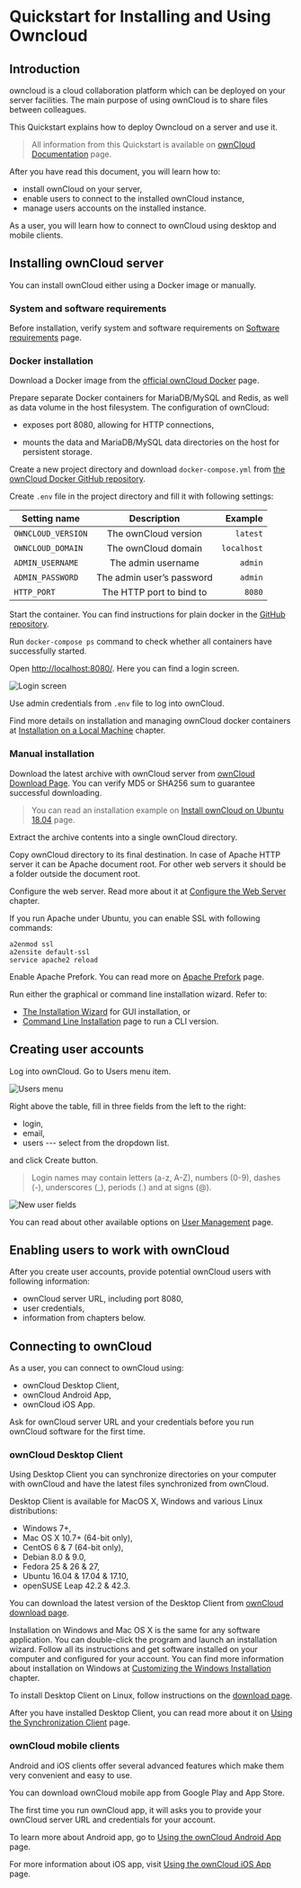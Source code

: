 # Quickstart for Installing and Using Owncloud

## Introduction

owncloud is a cloud collaboration platform which can be deployed on your server facilities. The main purpose of using ownCloud is to share files between colleagues.

This Quickstart explains how to deploy Owncloud on a server and use it.

> All information from this Quickstart is available on [ownCloud Documentation](https://doc.owncloud.com/) page.

After you have read this document, you will learn how to:

- install ownCloud on your server,
- enable users to connect to the installed ownCloud instance,
- manage users accounts on the installed instance.

As a user, you will learn how to connect to ownCloud using desktop and mobile clients.

## Installing ownCloud server

You can install ownCloud either using a Docker image or manually.

### System and software requirements

Before installation, verify system and software requirements on [Software requirements](https://doc.owncloud.org/server/10.0/admin_manual/installation/system_requirements.html) page.

### Docker installation

Download a Docker image from the [official ownCloud Docker](https://hub.docker.com/r/owncloud/server/) page.

Prepare separate Docker containers for MariaDB/MySQL and Redis, as well as data volume in the host filesystem. The configuration of ownCloud:

- exposes port 8080, allowing for HTTP connections,

- mounts the data and MariaDB/MySQL data directories on the host for persistent storage.

Create a new project directory and download `docker-compose.yml` from [the ownCloud Docker GitHub repository](https://github.com/owncloud-docker/server.git).

Create `.env` file in the project directory and fill it with following settings:


| Setting name | Description | Example |
| ------------ |:-----------:| -------:|
| `OWNCLOUD_VERSION`| The ownCloud version | `latest` |
| `OWNCLOUD_DOMAIN`| The ownCloud domain | `localhost` |
| `ADMIN_USERNAME`| The admin username | `admin` |
| `ADMIN_PASSWORD`| The admin user’s password | `admin` |
| `HTTP_PORT`| The HTTP port to bind to | `8080` |


Start the container. You can find instructions for plain docker in the [GitHub repository](https://github.com/owncloud-docker/server#launch-with-plain-docker).

Run `docker-compose ps` command to check whether all containers have successfully started. 

Open [http://localhost:8080/](http://localhost:8080/). Here you can find a login screen. 

![Login screen](images/1.png)

Use admin credentials from `.env` file to log into ownCloud.

Find more details on installation and managing ownCloud docker containers at [Installation on a Local Machine](https://doc.owncloud.com/server/10.1/admin_manual/installation/docker/#installation-on-a-local-machine) chapter.

### Manual installation

Download the latest archive with ownCloud server from [ownCloud Download Page](https://owncloud.org/install). You can verify MD5 or SHA256 sum to guarantee successful downloading.

> You can read an installation example on [Install ownCloud on Ubuntu 18.04](https://doc.owncloud.com/server/10.1/admin_manual/installation/ubuntu_18_04.html) page.

Extract the archive contents into a single ownCloud directory.

Copy ownCloud directory to its final destination. In case of Apache HTTP server it can be Apache document root. For other web servers it should be a folder outside the document root.

Configure the web server. Read more about it at [Configure the Web Server](https://doc.owncloud.com/server/10.1/admin_manual/installation/manual_installation.html#configure-the-web-server) chapter.

If you run Apache under Ubuntu, you can enable SSL with following commands:

```
a2enmod ssl
a2ensite default-ssl
service apache2 reload
```

Enable Apache Prefork. You can read more on [Apache Prefork](https://httpd.apache.org/docs/2.4/mod/prefork.html) page.

Run either the graphical or command line installation wizard. Refer to:

- [The Installation Wizard](https://doc.owncloud.com/server/10.1/admin_manual/installation/installation_wizard.html) for GUI installation, or
- [Command Line Installation](https://doc.owncloud.com/server/10.1/admin_manual/installation/command_line_installation.html) page to run a CLI version.

## Creating user accounts

Log into ownCloud. Go to Users menu item.

![Users menu](images/2.png)

Right above the table, fill in three fields from the left to the right:

- login,
- email,
- users --- select from the dropdown list.

and click Create button.

> Login names may contain letters (a-z, A-Z), numbers (0-9), dashes (-), underscores (_), periods (.) and at signs (@).

![New user fields](images/3.png)

You can read about other available options on [User Management](https://doc.owncloud.com/server/10.1/admin_manual/configuration/user/user_configuration.html) page.

## Enabling users to work with ownCloud

After you create user accounts, provide potential ownCloud users with following information:

- ownCloud server URL, including port 8080,
- user credentials,
- information from chapters below.

## Connecting to ownCloud

As a user, you can connect to ownCloud using:

- ownCloud Desktop Client,
- ownCloud Android App,
- ownCloud iOS App.

Ask for ownCloud server URL and your credentials before you run ownCloud software for the first time.

### ownCloud Desktop Client

Using Desktop Client you can synchronize directories on your computer with ownCloud and have the latest files synchronized from ownCloud.

Desktop Client is available for MacOS X, Windows and various Linux distributions:

- Windows 7+, 
- Mac OS X 10.7+ (64-bit only),
- CentOS 6 & 7 (64-bit only),
- Debian 8.0 & 9.0,
- Fedora 25 & 26 & 27,
- Ubuntu 16.04 & 17.04 & 17.10,
- openSUSE Leap 42.2 & 42.3.

You can download the latest version of the Desktop Client from [ownCloud download page](https://owncloud.com/download/#desktop-clients).

Installation on Windows and Mac OS X is the same for any software application. You can double-click the program and launch an installation wizard.
Follow all its instructions and get software installed on your computer and configured for your account. You can find more information about installation on Windows at [Customizing the Windows Installation](https://doc.owncloud.com/desktop/installing.html#customizing-the-windows-installation) chapter.

To install Desktop Client on Linux, follow instructions on the [download page](https://owncloud.com/download/#desktop-clients).

After you have installed Desktop Client, you can read more about it on [Using the Synchronization Client](https://doc.owncloud.com/desktop/navigating.html) page.

### ownCloud mobile clients

Android and iOS clients offer several advanced features which make them very convenient and easy to use.

You can download ownCloud mobile app from Google Play and App Store.

The first time you run ownCloud app, it will asks you to provide your ownCloud server URL and credentials for your account.

To learn more about Android app, go to [Using the ownCloud Android App](https://doc.owncloud.com/android/) page.

For more information about iOS app, visit [Using the ownCloud iOS App](https://doc.owncloud.com/ios/) page.
